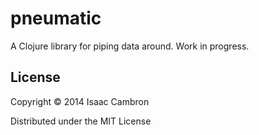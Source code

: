 # pneumatic

A Clojure library for piping data around. Work in progress.

## License

Copyright © 2014 Isaac Cambron

Distributed under the MIT License

